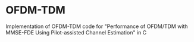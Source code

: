 # OFDM-TDM
Implementation of OFDM-TDM code for "Performance of OFDM/TDM with MMSE-FDE Using Pilot-assisted Channel Estimation" in C 
